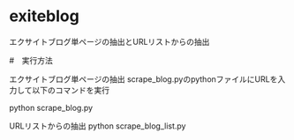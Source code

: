 # exiteblog
エクサイトブログ単ページの抽出とURLリストからの抽出

#　実行方法

エクサイトブログ単ページの抽出
scrape_blog.pyのpythonファイルにURLを入力して以下のコマンドを実行

python scrape_blog.py

URLリストからの抽出
python scrape_blog_list.py
